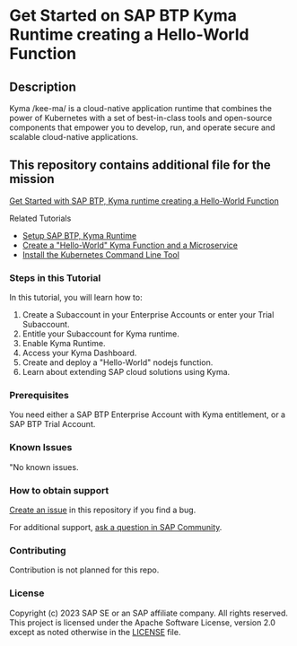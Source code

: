 # Get Started on SAP BTP Kyma Runtime creating a Hello-World Function


## Description

Kyma /kee-ma/ is a cloud-native application runtime that combines the power of Kubernetes with a set of best-in-class tools and open-source components that empower you to develop, run, and operate secure and scalable cloud-native applications.

## This repository contains additional file for the mission

[Get Started with SAP BTP, Kyma runtime creating a Hello-World Function](https://discovery-center.cloud.sap/missiondetail/3252/3281/)

Related Tutorials

- [Setup SAP BTP, Kyma Runtime](https://developers.sap.com/tutorials/btp-kyma-onb-01-env.html)
- [Create a "Hello-World" Kyma Function and a Microservice](https://developers.sap.com/tutorials/btp-kyma-onb-02-func.html)
- [Install the Kubernetes Command Line Tool](https://developers.sap.com/tutorials/cp-kyma-download-cli.html)


### Steps in this Tutorial

In this tutorial, you will learn how to:

1. Create a Subaccount in your Enterprise Accounts or enter your Trial Subaccount.
2. Entitle your Subaccount for Kyma runtime.
3. Enable Kyma Runtime.
4. Access your Kyma Dashboard.
5. Create and deploy a "Hello-World" nodejs function.
6. Learn about extending SAP cloud solutions using Kyma.

### Prerequisites

You need either a SAP BTP Enterprise Account with Kyma entitlement, or a SAP BTP Trial Account.

### Known Issues
"No known issues.

### How to obtain support
[Create an issue](https://github.com/SAP-samples/btp-kyma-helloworld/issues) in this repository if you find a bug.
 
For additional support, [ask a question in SAP Community](https://answers.sap.com/questions/ask.html).

### Contributing
Contribution is not planned for this repo.

### License
Copyright (c) 2023 SAP SE or an SAP affiliate company. All rights reserved. This project is licensed under the Apache Software License, version 2.0 except as noted otherwise in the [LICENSE](LICENSE) file.
